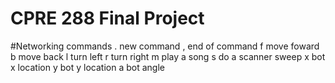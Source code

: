 # CPRE 288 Final Project

#Networking commands
. new command
, end of command
f move foward
b move back
l turn left
r turn right
m play a song
s do a scanner sweep
x bot x location
y bot y location
a bot angle
